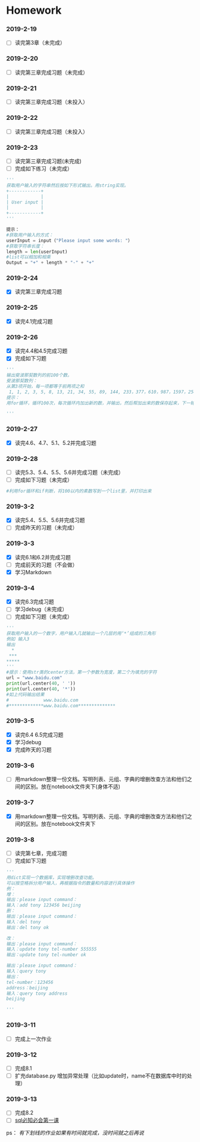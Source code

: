 # Homework

### 2019-2-19
- [ ] 读完第3章（未完成）

### 2019-2-20
- [ ] 读完第三章完成习题（未完成）

### 2019-2-21
- [ ] 读完第三章完成习题（未投入）

### 2019-2-22
- [ ] 读完第三章完成习题（未投入）

### 2019-2-23
- [ ] 读完第三章完成习题(未完成)
- [ ] 完成如下练习（未完成）
```Python
'''
获取用户输入的字符串然后按如下形式输出。用string实现。
+------------+
|            |
| User input |        
|            |
+------------+
'''

提示：
#获取用户输入的方式：
userInput = input（"Please input some words: "）
#获取字符串长度：
length = len(userInput)
#list可以相加和相乘
Output = "+" + length * "-" + "+"
```

### 2019-2-24
- [x] 读完第三章完成习题

### 2019-2-25
- [x] 读完4.1完成习题

### 2019-2-26
- [x] 读完4.4和4.5完成习题
- [x] 完成如下习题
```Python
'''
输出斐波那契数列的前100个数。
斐波那契数列：
从第3项开始，每一项都等于前两项之和
 1, 1, 2, 3, 5, 8, 13, 21, 34, 55, 89, 144, 233，377，610，987，1597，2584，4181，6765，10946，17711，28657，46368....
提示：
用for循环，循环100次，每次循环内加出新的数，并输出，然后帮加出来的数保存起来，下一轮循环再去加

'''
```

### 2019-2-27
- [x] 读完4.6、4.7、5.1、5.2并完成习题

### 2019-2-28
- [ ] 读完5.3、5.4、5.5、5.6并完成习题（未完成）
- [ ] 完成如下习题（未完成）
```Python
#利用for循环和if判断，将100以内的素数写到一个list里，并打印出来
```
### 2019-3-2
- [x] 读完5.4、5.5、5.6并完成习题
- [ ] 完成昨天的习题（未完成）

### 2019-3-3
- [x] 读完6.1和6.2并完成习题
- [ ] 完成前天的习题（不会做）
- [x] 学习Markdown

### 2019-3-4
- [x] 读完6.3完成习题
- [ ] 学习debug（未完成）
- [ ] 完成如下习题（未完成）
```Python
'''
获取用户输入的一个数字，用户输入几就输出一个几层的用‘*’组成的三角形
例如 输入3
输出
  *
 ***
*****
'''
#提示：使用str类的center方法，第一个参数为宽度，第二个为填充的字符
url = "www.baidu.com"
print(url.center(40, ' '))
print(url.center(40, '*'))
#如上代码输出结果
#             www.baidu.com
#*************www.baidu.com**************
```
### 2019-3-5
- [x] 读完6.4  6.5完成习题
- [x] 学习debug
- [x] 完成昨天的习题

### 2019-3-6
- [ ] 用markdown整理一份文档。写明列表、元组、字典的增删改查方法和他们之间的区别。放在notebook文件夹下(身体不适)

### 2019-3-7
- [x] 用markdown整理一份文档。写明列表、元组、字典的增删改查方法和他们之间的区别。放在notebook文件夹下

### 2019-3-8
- [ ] 读完第七章，完成习题
- [ ] 完成如下习题
```python
'''
用dict实现一个数据库，实现增删改查功能。
可以按空格拆分用户输入，再根据指令的数量和内容进行具体操作
例：
增：
输出：please input command：
输入：add tony 123456 beijing
删：
输出：please input command：
输入：del tony
输出：del tony ok

改：
输出：please input command：
输入：update tony tel-number 555555
输出：update tony tel-number ok

输出：please input command：
输入：query tony
输出：
tel-number：123456
address：beijing
输入：query tony address
beijing

'''
```

### 2019-3-11
- [ ] 完成上一次作业

### 2019-3-12
- [ ] 完成8.1
- [ ] 扩充database.py 增加异常处理（比如update时，name不在数据库中时的处理）

### 2019-3-13
- [ ] 完成8.2
- [ ] <u>sql必知必会第一课</u>

ps：
 *有下划线的作业如果有时间就完成，没时间就之后再说*



